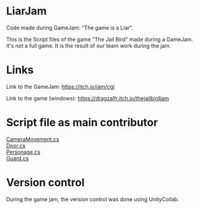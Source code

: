 # LiarJam
Code made during GameJam: "The game is a Liar".

This is the Script files of the game "The Jail Bird" made during a GameJam.  
It's not a full game. It is the result of our team work during the jam.

# Links
Link to the GameJam: https://itch.io/jam/cgj

Link to the game (windows): https://dragzalfr.itch.io/thejailbirdjam

# Script file as main contributor
[CameraMovement.cs](https://github.com/DragzalFR/LiarJam/blob/master/Assets/Scripts/CameraMovement.cs)  
[Door.cs](https://github.com/DragzalFR/LiarJam/blob/master/Assets/Scripts/Door.cs)  
[Personage.cs](https://github.com/DragzalFR/LiarJam/blob/master/Assets/Scripts/Personage.cs)  
[Guard.cs](https://github.com/DragzalFR/LiarJam/blob/master/Assets/Scripts/Guard.cs)    

# Version control
During the game jam, the version control was done using UnityCollab.
